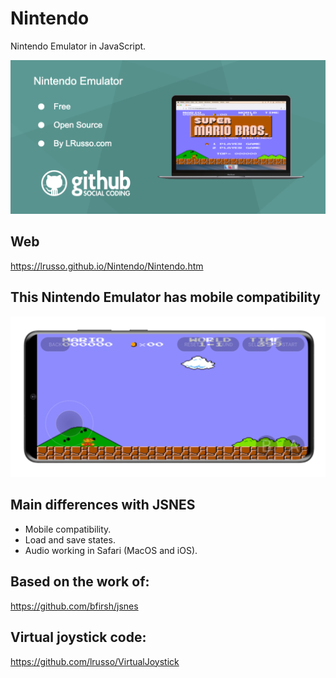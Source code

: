 # Nintendo

Nintendo Emulator in JavaScript.

![alt screenshot](https://raw.githubusercontent.com/lrusso/Nintendo/master/Nintendo1.png)

## Web

https://lrusso.github.io/Nintendo/Nintendo.htm

## This Nintendo Emulator has mobile compatibility

![alt screenshot](https://raw.githubusercontent.com/lrusso/Nintendo/master/Nintendo2.png)

## Main differences with JSNES

* Mobile compatibility.
* Load and save states.
* Audio working in Safari (MacOS and iOS).

## Based on the work of:

https://github.com/bfirsh/jsnes

## Virtual joystick code:

https://github.com/lrusso/VirtualJoystick
